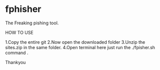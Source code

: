 # fphisher
The Freaking pishing tool.

HOW TO USE 

1.Copy the entire git
2.Now open the downloaded folder
3.Unzip the sites.zip in the same folder.
4.Open terminal here just run the ./fpisher.sh command .


Thankyou 
